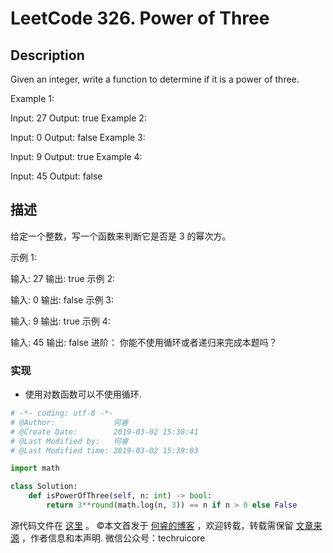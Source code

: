 # LeetCode 326. Power of Three

## Description

Given an integer, write a function to determine if it is a power of three.

Example 1:

Input: 27
Output: true
Example 2:

Input: 0
Output: false
Example 3:

Input: 9
Output: true
Example 4:

Input: 45
Output: false

## 描述

给定一个整数，写一个函数来判断它是否是 3 的幂次方。

示例 1:

输入: 27
输出: true
示例 2:

输入: 0
输出: false
示例 3:

输入: 9
输出: true
示例 4:

输入: 45
输出: false
进阶：
你能不使用循环或者递归来完成本题吗？

### 实现

* 使用对数函数可以不使用循环.

```py
# -*- coding: utf-8 -*-
# @Author:             何睿
# @Create Date:        2019-03-02 15:38:41
# @Last Modified by:   何睿
# @Last Modified time: 2019-03-02 15:39:03

import math

class Solution:
    def isPowerOfThree(self, n: int) -> bool:
        return 3**round(math.log(n, 3)) == n if n > 0 else False
```

源代码文件在 [这里](https://github.com/ruicore/Algorithm/blob/master/Leetcode/2019-03-02-326-Power-of-Three.py) 。
©本文首发于 [何睿的博客](https://www.ruicore.cn/leetcode-326-power-of-three/) ，欢迎转载，转载需保留 [文章来源](https://www.ruicore.cn/leetcode-326-power-of-three/) ，作者信息和本声明.
微信公众号：techruicore 
